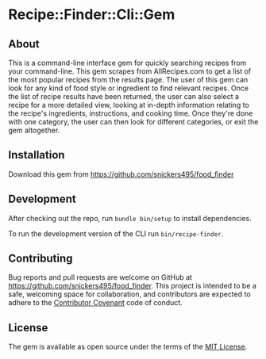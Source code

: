 # Recipe::Finder::Cli::Gem

## About

This is a command-line interface gem for quickly searching recipes from your command-line. This gem scrapes from AllRecipes.com to get a list of the most popular recipes from the results page. The user of this gem can look for any kind of food style or ingredient to find relevant recipes. Once the list of recipe results have been returned, the user can also select a recipe for a more detailed view, looking at in-depth information relating to the recipe's ingredients, instructions, and cooking time. Once they're done with one category, the user can then look for different categories, or exit the gem altogether.

## Installation

Download this gem from https://github.com/snickers495/food_finder

## Development

After checking out the repo, run `bundle bin/setup` to install dependencies.

To run the development version of the CLI run `bin/recipe-finder`.

## Contributing

Bug reports and pull requests are welcome on GitHub at https://github.com/snickers495/food_finder. This project is intended to be a safe, welcoming space for collaboration, and contributors are expected to adhere to the [Contributor Covenant](contributor-covenant.org) code of conduct.


## License

The gem is available as open source under the terms of the [MIT License](http://opensource.org/licenses/MIT).
